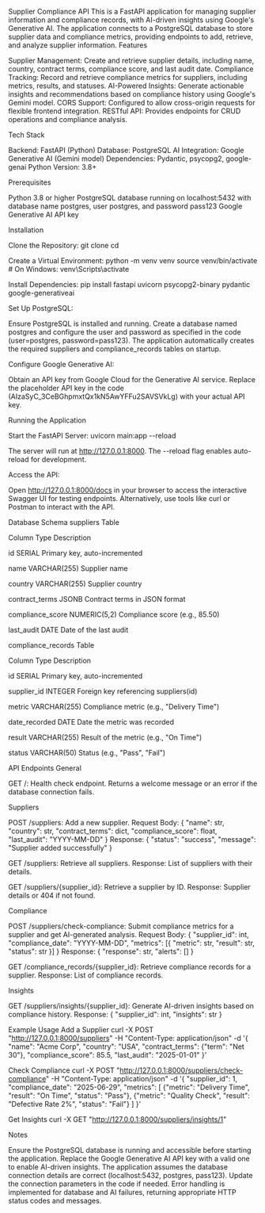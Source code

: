Supplier Compliance API
This is a FastAPI application for managing supplier information and compliance records, with AI-driven insights using Google's Generative AI. The application connects to a PostgreSQL database to store supplier data and compliance metrics, providing endpoints to add, retrieve, and analyze supplier information.
Features

Supplier Management: Create and retrieve supplier details, including name, country, contract terms, compliance score, and last audit date.
Compliance Tracking: Record and retrieve compliance metrics for suppliers, including metrics, results, and statuses.
AI-Powered Insights: Generate actionable insights and recommendations based on compliance history using Google's Gemini model.
CORS Support: Configured to allow cross-origin requests for flexible frontend integration.
RESTful API: Provides endpoints for CRUD operations and compliance analysis.

Tech Stack

Backend: FastAPI (Python)
Database: PostgreSQL
AI Integration: Google Generative AI (Gemini model)
Dependencies: Pydantic, psycopg2, google-genai
Python Version: 3.8+

Prerequisites

Python 3.8 or higher
PostgreSQL database running on localhost:5432 with database name postgres, user postgres, and password pass123
Google Generative AI API key

Installation

Clone the Repository:
git clone <repository-url>
cd <repository-directory>


Create a Virtual Environment:
python -m venv venv
source venv/bin/activate  # On Windows: venv\Scripts\activate


Install Dependencies:
pip install fastapi uvicorn psycopg2-binary pydantic google-generativeai


Set Up PostgreSQL:

Ensure PostgreSQL is installed and running.
Create a database named postgres and configure the user and password as specified in the code (user=postgres, password=pass123).
The application automatically creates the required suppliers and compliance_records tables on startup.


Configure Google Generative AI:

Obtain an API key from Google Cloud for the Generative AI service.
Replace the placeholder API key in the code (AIzaSyC_3CeBGhpmxtQx1kN5AwYFFu2SAVSVkLg) with your actual API key.



Running the Application

Start the FastAPI Server:
uvicorn main:app --reload


The server will run at http://127.0.0.1:8000.
The --reload flag enables auto-reload for development.


Access the API:

Open http://127.0.0.1:8000/docs in your browser to access the interactive Swagger UI for testing endpoints.
Alternatively, use tools like curl or Postman to interact with the API.



Database Schema
suppliers Table



Column
Type
Description



id
SERIAL
Primary key, auto-incremented


name
VARCHAR(255)
Supplier name


country
VARCHAR(255)
Supplier country


contract_terms
JSONB
Contract terms in JSON format


compliance_score
NUMERIC(5,2)
Compliance score (e.g., 85.50)


last_audit
DATE
Date of the last audit


compliance_records Table



Column
Type
Description



id
SERIAL
Primary key, auto-incremented


supplier_id
INTEGER
Foreign key referencing suppliers(id)


metric
VARCHAR(255)
Compliance metric (e.g., "Delivery Time")


date_recorded
DATE
Date the metric was recorded


result
VARCHAR(255)
Result of the metric (e.g., "On Time")


status
VARCHAR(50)
Status (e.g., "Pass", "Fail")


API Endpoints
General

GET /: Health check endpoint. Returns a welcome message or an error if the database connection fails.

Suppliers

POST /suppliers: Add a new supplier.
Request Body: { "name": str, "country": str, "contract_terms": dict, "compliance_score": float, "last_audit": "YYYY-MM-DD" }
Response: { "status": "success", "message": "Supplier added successfully" }


GET /suppliers: Retrieve all suppliers.
Response: List of suppliers with their details.


GET /suppliers/{supplier_id}: Retrieve a supplier by ID.
Response: Supplier details or 404 if not found.



Compliance

POST /suppliers/check-compliance: Submit compliance metrics for a supplier and get AI-generated analysis.
Request Body: { "supplier_id": int, "compliance_date": "YYYY-MM-DD", "metrics": [{ "metric": str, "result": str, "status": str }] }
Response: { "response": str, "alerts": [] }


GET /compliance_records/{supplier_id}: Retrieve compliance records for a supplier.
Response: List of compliance records.



Insights

GET /suppliers/insights/{supplier_id}: Generate AI-driven insights based on compliance history.
Response: { "supplier_id": int, "insights": str }



Example Usage
Add a Supplier
curl -X POST "http://127.0.0.1:8000/suppliers" -H "Content-Type: application/json" -d '{
  "name": "Acme Corp",
  "country": "USA",
  "contract_terms": {"term": "Net 30"},
  "compliance_score": 85.5,
  "last_audit": "2025-01-01"
}'

Check Compliance
curl -X POST "http://127.0.0.1:8000/suppliers/check-compliance" -H "Content-Type: application/json" -d '{
  "supplier_id": 1,
  "compliance_date": "2025-06-29",
  "metrics": [
    {"metric": "Delivery Time", "result": "On Time", "status": "Pass"},
    {"metric": "Quality Check", "result": "Defective Rate 2%", "status": "Fail"}
  ]
}'

Get Insights
curl -X GET "http://127.0.0.1:8000/suppliers/insights/1"

Notes

Ensure the PostgreSQL database is running and accessible before starting the application.
Replace the Google Generative AI API key with a valid one to enable AI-driven insights.
The application assumes the database connection details are correct (localhost:5432, postgres, pass123). Update the connection parameters in the code if needed.
Error handling is implemented for database and AI failures, returning appropriate HTTP status codes and messages.
